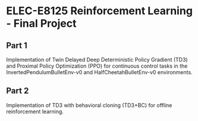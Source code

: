 # ELEC-E8125 Reinforcement Learning - Final Project

## Part 1
Implementation of Twin Delayed Deep Deterministic Policy Gradient (TD3) and Proximal Policy Optimization (PPO) for continuous control tasks in the  InvertedPendulumBulletEnv-v0 and HalfCheetahBulletEnv-v0 environments.

## Part 2
Implementation of TD3 with behavioral cloning (TD3+BC) for offline reinforcement learning.
